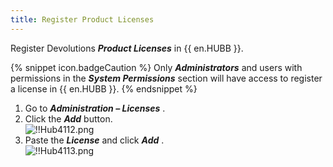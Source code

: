 ```yaml
---
title: Register Product Licenses
---
```

Register Devolutions ***Product Licenses*** in {{ en.HUBB }}.  

{% snippet icon.badgeCaution %} 
Only ***Administrators*** and users with permissions in the ***System Permissions*** section will have access to register a license in {{ en.HUBB }}. 
{% endsnippet %}
 
1. Go to ***Administration – Licenses*** . 
1. Click the ***Add*** button.  
![!!Hub4112.png](https://webdevolutions.azureedge.net/docs/en/hub/Hub4112.png) 
1. Paste the ***License*** and click ***Add*** .  
![!!Hub4113.png](https://webdevolutions.azureedge.net/docs/en/hub/Hub4113.png) 
